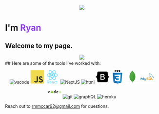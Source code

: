 <p align="center">
  <img src="https://capsule-render.vercel.app/api?type=waving&color=gradient&text=Hey!&height=150&section=header"/>
</p>


# I'm <span style="color: #8D41E6;"> Ryan</span>

## Welcome to my page.
<div align="center">
 <img src="https://rmmccar92-59qgosrv3-rmmccar92.vercel.app/api/now-playing">
</div>
## Here are some of the tools I've worked with:
<p align="center">
<img src="https://cdn.jsdelivr.net/gh/devicons/devicon/icons/vscode/vscode-original.svg" alt="vscode" width="45" height="45"/>
<img src="https://raw.githubusercontent.com/devicons/devicon/master/icons/javascript/javascript-original.svg" alt="javascript" width="45" height="45" />
<img src="https://raw.githubusercontent.com/devicons/devicon/master/icons/react/react-original-wordmark.svg" alt="react" width="45" height="45" />
<img src="https://cdn.jsdelivr.net/gh/devicons/devicon/icons/nextjs/nextjs-original.svg" width="45" height="45" alt="NextJS"/>
<img src="https://cdn.jsdelivr.net/gh/devicons/devicon/icons/html5/html5-original.svg" alt="html" width="45" height="45"/>
<img src="https://raw.githubusercontent.com/devicons/devicon/master/icons/bootstrap/bootstrap-plain.svg" alt="bootstrap" width="45" height="45" />
<img src="https://raw.githubusercontent.com/devicons/devicon/master/icons/css3/css3-original-wordmark.svg" alt="css3" width="45" height="45" />
<img src="https://raw.githubusercontent.com/devicons/devicon/master/icons/mongodb/mongodb-original.svg" alt="mongodb" width="45" height="45" />
<img src="https://raw.githubusercontent.com/devicons/devicon/master/icons/mysql/mysql-original-wordmark.svg" alt="mysql" width="45" height="45" />
<img src="https://raw.githubusercontent.com/devicons/devicon/master/icons/nodejs/nodejs-original-wordmark.svg" alt="nodejs" width="45" height="45" />
<img src="https://cdn.jsdelivr.net/gh/devicons/devicon/icons/git/git-original.svg" alt="git" width="45" height="45"/>
<img src="https://cdn.jsdelivr.net/gh/devicons/devicon/icons/graphql/graphql-plain.svg" alt="graphQL" width="45" height="45" />
<img src="https://cdn.jsdelivr.net/gh/devicons/devicon/icons/heroku/heroku-original.svg" alt="heroku" width="45" height="45" />
                    
</p>


Reach out to rmmccar92@gmail.com for questions.
